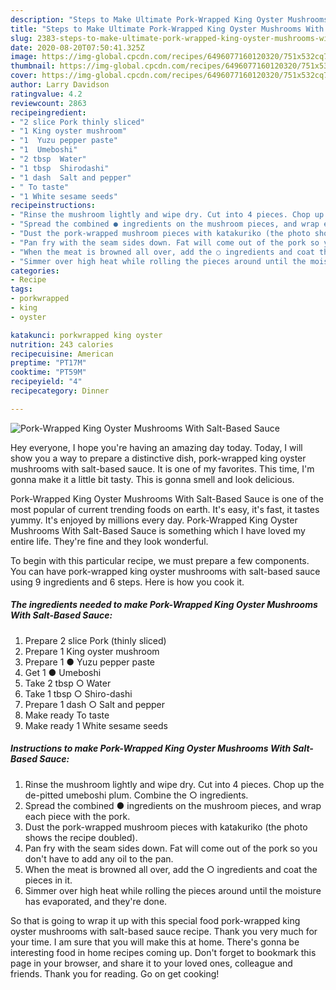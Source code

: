 ```yaml
---
description: "Steps to Make Ultimate Pork-Wrapped King Oyster Mushrooms With Salt-Based Sauce"
title: "Steps to Make Ultimate Pork-Wrapped King Oyster Mushrooms With Salt-Based Sauce"
slug: 2383-steps-to-make-ultimate-pork-wrapped-king-oyster-mushrooms-with-salt-based-sauce
date: 2020-08-20T07:50:41.325Z
image: https://img-global.cpcdn.com/recipes/6496077160120320/751x532cq70/pork-wrapped-king-oyster-mushrooms-with-salt-based-sauce-recipe-main-photo.jpg
thumbnail: https://img-global.cpcdn.com/recipes/6496077160120320/751x532cq70/pork-wrapped-king-oyster-mushrooms-with-salt-based-sauce-recipe-main-photo.jpg
cover: https://img-global.cpcdn.com/recipes/6496077160120320/751x532cq70/pork-wrapped-king-oyster-mushrooms-with-salt-based-sauce-recipe-main-photo.jpg
author: Larry Davidson
ratingvalue: 4.2
reviewcount: 2863
recipeingredient:
- "2 slice Pork thinly sliced"
- "1 King oyster mushroom"
- "1  Yuzu pepper paste"
- "1  Umeboshi"
- "2 tbsp  Water"
- "1 tbsp  Shirodashi"
- "1 dash  Salt and pepper"
- " To taste"
- "1 White sesame seeds"
recipeinstructions:
- "Rinse the mushroom lightly and wipe dry. Cut into 4 pieces. Chop up the de-pitted umeboshi plum. Combine the ○ ingredients."
- "Spread the combined ● ingredients on the mushroom pieces, and wrap each piece with the pork."
- "Dust the pork-wrapped mushroom pieces with katakuriko (the photo shows the recipe doubled)."
- "Pan fry with the seam sides down. Fat will come out of the pork so you don&#39;t have to add any oil to the pan."
- "When the meat is browned all over, add the ○ ingredients and coat the pieces in it."
- "Simmer over high heat while rolling the pieces around until the moisture has evaporated, and they&#39;re done."
categories:
- Recipe
tags:
- porkwrapped
- king
- oyster

katakunci: porkwrapped king oyster 
nutrition: 243 calories
recipecuisine: American
preptime: "PT17M"
cooktime: "PT59M"
recipeyield: "4"
recipecategory: Dinner

---
```



![Pork-Wrapped King Oyster Mushrooms With Salt-Based Sauce](https://img-global.cpcdn.com/recipes/6496077160120320/751x532cq70/pork-wrapped-king-oyster-mushrooms-with-salt-based-sauce-recipe-main-photo.jpg)

Hey everyone, I hope you're having an amazing day today. Today, I will show you a way to prepare a distinctive dish, pork-wrapped king oyster mushrooms with salt-based sauce. It is one of my favorites. This time, I'm gonna make it a little bit tasty. This is gonna smell and look delicious.

Pork-Wrapped King Oyster Mushrooms With Salt-Based Sauce is one of the most popular of current trending foods on earth. It's easy, it's fast, it tastes yummy. It's enjoyed by millions every day. Pork-Wrapped King Oyster Mushrooms With Salt-Based Sauce is something which I have loved my entire life. They're fine and they look wonderful.




To begin with this particular recipe, we must prepare a few components. You can have pork-wrapped king oyster mushrooms with salt-based sauce using 9 ingredients and 6 steps. Here is how you cook it.

<!--inarticleads1-->

##### The ingredients needed to make Pork-Wrapped King Oyster Mushrooms With Salt-Based Sauce:

1. Prepare 2 slice Pork (thinly sliced)
1. Prepare 1 King oyster mushroom
1. Prepare 1 ● Yuzu pepper paste
1. Get 1 ● Umeboshi
1. Take 2 tbsp ○ Water
1. Take 1 tbsp ○ Shiro-dashi
1. Prepare 1 dash ○ Salt and pepper
1. Make ready  To taste
1. Make ready 1 White sesame seeds




<!--inarticleads2-->

##### Instructions to make Pork-Wrapped King Oyster Mushrooms With Salt-Based Sauce:

1. Rinse the mushroom lightly and wipe dry. Cut into 4 pieces. Chop up the de-pitted umeboshi plum. Combine the ○ ingredients.
1. Spread the combined ● ingredients on the mushroom pieces, and wrap each piece with the pork.
1. Dust the pork-wrapped mushroom pieces with katakuriko (the photo shows the recipe doubled).
1. Pan fry with the seam sides down. Fat will come out of the pork so you don&#39;t have to add any oil to the pan.
1. When the meat is browned all over, add the ○ ingredients and coat the pieces in it.
1. Simmer over high heat while rolling the pieces around until the moisture has evaporated, and they&#39;re done.




So that is going to wrap it up with this special food pork-wrapped king oyster mushrooms with salt-based sauce recipe. Thank you very much for your time. I am sure that you will make this at home. There's gonna be interesting food in home recipes coming up. Don't forget to bookmark this page in your browser, and share it to your loved ones, colleague and friends. Thank you for reading. Go on get cooking!
